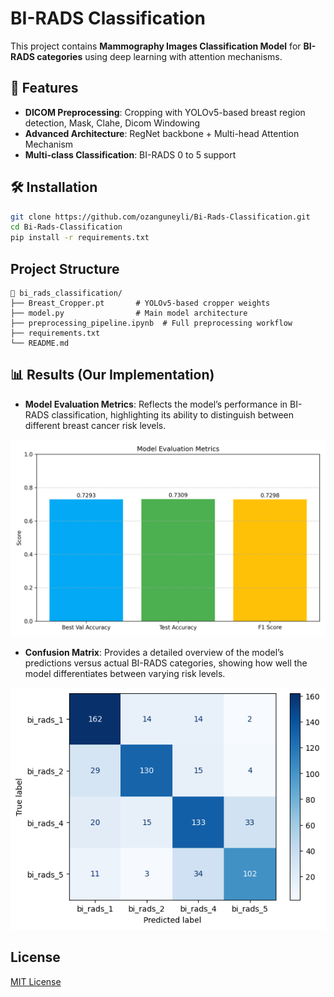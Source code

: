 # BI-RADS Classification

This project contains **Mammography Images Classification Model** for **BI-RADS categories** using deep learning with attention mechanisms.

## 📌 Features
- **DICOM Preprocessing**: Cropping with YOLOv5-based breast region detection, Mask, Clahe, Dicom Windowing
- **Advanced Architecture**: RegNet backbone + Multi-head Attention Mechanism
- **Multi-class Classification**: BI-RADS 0 to 5 support

## 🛠️ Installation
```bash
git clone https://github.com/ozanguneyli/Bi-Rads-Classification.git
cd Bi-Rads-Classification
pip install -r requirements.txt
```

## Project Structure
```
📂 bi_rads_classification/
├── Breast_Cropper.pt       # YOLOv5-based cropper weights
├── model.py                # Main model architecture
├── preprocessing_pipeline.ipynb  # Full preprocessing workflow
├── requirements.txt
└── README.md
```


## 📊 Results (Our Implementation)

- **Model Evaluation Metrics**: Reflects the model’s performance in BI-RADS classification, highlighting its ability to distinguish between different breast cancer risk levels.

![Evaluation Metrics](images/evaluation_metrics_plot.png)

- **Confusion Matrix**: Provides a detailed overview of the model’s predictions versus actual BI-RADS categories, showing how well the model differentiates between varying risk levels.

![Confussion Matrix](images/confussion_matrix.png)

## License

[MIT License](LICENSE)
